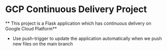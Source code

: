 # GCP Continuous Delivery Project

** This project is a Flask application which has continuous delivery on Google Cloud Platform**

* Use push-trigger to update the application automatically when we push new files on the main branch
